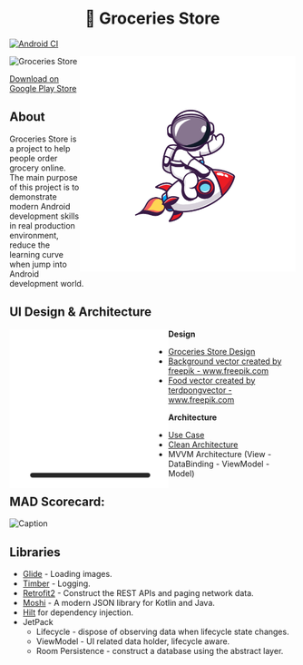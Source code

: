 <h1 align="center"> 🚀 Groceries Store</h1>

 [![Android CI](https://github.com/hieuwu/android-groceries-store/actions/workflows/app-build.yml/badge.svg?branch=main)](https://github.com/hieuwu/android-groceries-store/actions/workflows/app-build.yml)


![Groceries Store](https://i.imgur.com/Wn6ZcZl.jpeg)
<img src="https://github.com/hieuwu/hieuwu.github.io/blob/master/assets/img/rocket.gif" align="right" height="380px">

<!-- [![Kotlin](https://img.shields.io/badge/kotlin-%23FF5722.svg?&style=for-the-badge&logo=kotlin&logoColor=white)](https://github.com/hieuwu/android-groceries-store)
[![Android](https://img.shields.io/badge/android-teal.svg?&style=for-the-badge&logo=android&logoColor=white")](https://github.com/hieuwu/android-groceries-store)
![Gradle](https://img.shields.io/badge/Gradle-545454.svg?&style=for-the-badge&logo=gradle&logoColor=white)
![SQLite](https://img.shields.io/badge/SQLite-003B57.svg?&style=for-the-badge&logo=sqlite&logoColor=0772de)
![Firebase](https://img.shields.io/badge/Firebase-b0b0b0.svg?&style=for-the-badge&logo=firebase&logoColor=FFCA28)
![Github Action](https://img.shields.io/badge/Github%20Actions-424a53.svg?&style=for-the-badge&logo=githubactions&logoColor=white) -->

[Download on Google Play Store](https://play.google.com/store/apps/details?id=com.hieuwu.groceriesstore)



## About
Groceries Store is a project to help people order grocery online. The main purpose of this project is to demonstrate modern Android development skills in real production environment, reduce the learning curve when jump into Android development world.

## UI Design & Architecture
<img src="https://github.com/hieuwu/hieuwu.github.io/blob/master/assets/img/real-estate.gif" align="left" height="280px">


**Design**
- [Groceries Store Design](https://www.figma.com/file/exhlJtkLIcHvfxd8SDja3T/Online-Groceries-App-UI-(Community)?node-id=1%3A2)
- <a href='https://www.freepik.com/vectors/background'>Background vector created by freepik - www.freepik.com</a>
- <a href='https://www.freepik.com/vectors/food'>Food vector created by terdpongvector - www.freepik.com</a>

**Architecture**
- [Use Case](https://proandroiddev.com/why-you-need-use-cases-interactors-142e8a6fe576)
- [Clean Architecture](https://medium.com/@dmilicic/a-detailed-guide-on-developing-android-apps-using-the-clean-architecture-pattern-d38d71e94029)
- MVVM Architecture (View - DataBinding - ViewModel - Model)



## MAD Scorecard:

![Caption](https://i.imgur.com/omCNl7x.png)

## Libraries
- [Glide](https://github.com/bumptech/glide) - Loading images.
- [Timber](https://github.com/JakeWharton/timber) - Logging.
- [Retrofit2](https://github.com/square/retrofit) - Construct the REST APIs and paging network data.
- [Moshi](https://github.com/square/moshi/) - A modern JSON library for Kotlin and Java.
- [Hilt](https://dagger.dev/hilt/) for dependency injection.
- JetPack
  - Lifecycle - dispose of observing data when lifecycle state changes.
  - ViewModel - UI related data holder, lifecycle aware.
  - Room Persistence - construct a database using the abstract layer.
